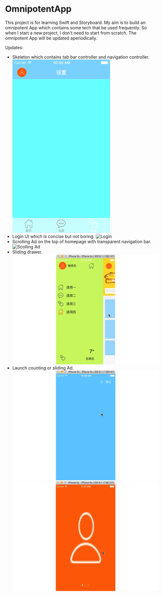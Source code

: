 # OmnipotentApp
This project is for learning Swift and Storyboard. My aim is to build an omnipotent
App which contains some tech that be used frequently. So when I start a new project,
I don't need to start from scratch. The omnipotent App will be updated aperiodically.  

Updates:
* Skeleton which contains tab bar controller and navigation controller.
![Skeleton](https://raw.githubusercontent.com/GeekRRK/OmnipotentApp/master/image/skeleton.png)
* Login UI which is concise but not boring.
![Login](https://raw.githubusercontent.com/GeekRRK/OmnipotentApp/master/image/login.gif)
* Scrolling Ad on the top of homepage with transparent navigation bar.
![Scolling Ad](https://raw.githubusercontent.com/GeekRRK/OmnipotentApp/master/image/homepage.gif)
* Sliding drawer.
![Drawer](https://raw.githubusercontent.com/GeekRRK/OmnipotentApp/master/image/drawer.gif)
* Launch counting or sliding Ad.
![Skeleton](https://raw.githubusercontent.com/GeekRRK/OmnipotentApp/master/image/count.gif)
![Skeleton](https://raw.githubusercontent.com/GeekRRK/OmnipotentApp/master/image/slide.gif)

